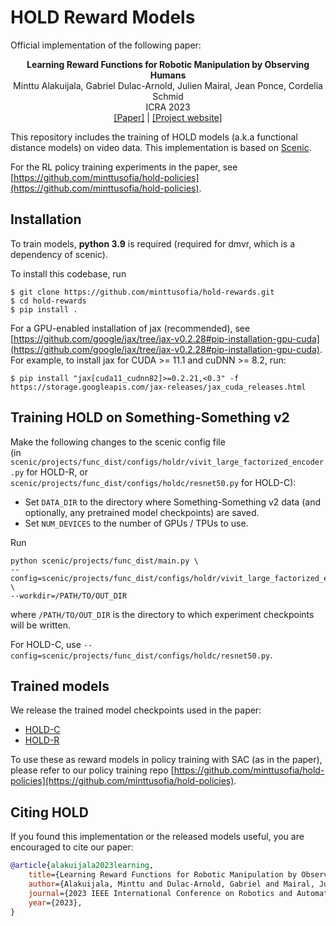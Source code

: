 # HOLD Reward Models

Official implementation of the following paper:  

<p align="center"><b>Learning Reward Functions for Robotic Manipulation by Observing Humans</b><br>
Minttu Alakuijala, Gabriel Dulac-Arnold, Julien Mairal, Jean Ponce, Cordelia Schmid<br>
ICRA 2023<br>
<a href="https://arxiv.org/abs/2211.09019">[Paper]</a> | <a href="https://sites.google.com/view/hold-rewards">[Project website]</a></p>

This repository includes the training of HOLD models (a.k.a functional distance models) on video data.
This implementation is based on [Scenic](https://github.com/google-research/scenic).

For the RL policy training experiments in the paper, see [https://github.com/minttusofia/hold-policies](https://github.com/minttusofia/hold-policies).
  

## Installation

To train models, **python 3.9** is required (required for dmvr, which is a dependency of scenic).

To install this codebase, run
```shell
$ git clone https://github.com/minttusofia/hold-rewards.git
$ cd hold-rewards
$ pip install .
```
For a GPU-enabled installation of jax (recommended), see [https://github.com/google/jax/tree/jax-v0.2.28#pip-installation-gpu-cuda](https://github.com/google/jax/tree/jax-v0.2.28#pip-installation-gpu-cuda).  
For example, to install jax for CUDA >= 11.1 and cuDNN >= 8.2, run:
```shell
$ pip install "jax[cuda11_cudnn82]>=0.2.21,<0.3" -f https://storage.googleapis.com/jax-releases/jax_cuda_releases.html
```

## Training HOLD on Something-Something v2

Make the following changes to the scenic config file  
(in `scenic/projects/func_dist/configs/holdr/vivit_large_factorized_encoder.py` for HOLD-R, or  
`scenic/projects/func_dist/configs/holdc/resnet50.py` for HOLD-C):
* Set `DATA_DIR` to the directory where Something-Something v2 data (and optionally, any pretrained model checkpoints) are saved.
* Set `NUM_DEVICES` to the number of GPUs / TPUs to use.

Run
```shell
python scenic/projects/func_dist/main.py \
--config=scenic/projects/func_dist/configs/holdr/vivit_large_factorized_encoder.py \
--workdir=/PATH/TO/OUT_DIR
```
where `/PATH/TO/OUT_DIR` is the directory to which experiment checkpoints will be written.

For HOLD-C, use `--config=scenic/projects/func_dist/configs/holdc/resnet50.py`.


## Trained models

We release the trained model checkpoints used in the paper:  
* [HOLD-C](https://huggingface.co/minttusofia/hold/tree/main/holdc)  
* [HOLD-R](https://huggingface.co/minttusofia/hold/tree/main/holdr)

To use these as reward models in policy training with SAC (as in the paper), please refer to our policy training repo [https://github.com/minttusofia/hold-policies](https://github.com/minttusofia/hold-policies).

 
## Citing HOLD

If you found this implementation or the released models useful, you are encouraged to cite our paper:
```bibtex
@article{alakuijala2023learning,  
    title={Learning Reward Functions for Robotic Manipulation by Observing Humans},  
    author={Alakuijala, Minttu and Dulac-Arnold, Gabriel and Mairal, Julien and Ponce, Jean and Schmid, Cordelia},  
    journal={2023 IEEE International Conference on Robotics and Automation (ICRA)},  
    year={2023},  
}
```
